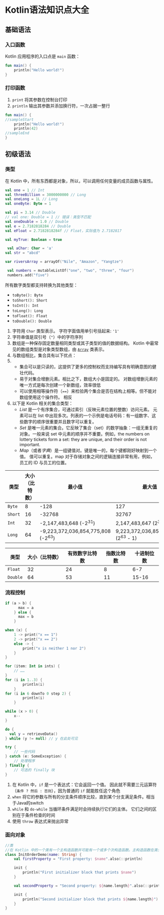 # Kotlin语法知识点大全

## 基础语法

### 入口函数

Kotlin 应用程序的入口点是 `main` 函数：

```kotlin
fun main() {
    println("Hello world!")
}
```

### 打印函数

1. `print` 将其参数在控制台打印
2. `println` 输出其参数并添加换行符，一次占据一整行

```kotlin
fun main() {
//sampleStart
    println("Hello world!")
    println(42)
//sampleEnd
}
```

## 初级语法

### 类型

在 Kotlin 中，所有东西都是对象，所以，可以调用任何变量的成员函数与属性。

```kotlin
val one = 1 // Int
val threeBillion = 3000000000 // Long
val oneLong = 1L // Long
val oneByte: Byte = 1

val pi = 3.14 // Double
// val one: Double = 1 // 错误：类型不匹配
val oneDouble = 1.0 // Double
val e = 2.7182818284 // Double
val eFloat = 2.7182818284f // Float，实际值为 2.7182817

val myTrue: Boolean = true

 val aChar: Char = 'a'
val str = "abcd"

var riversArray = arrayOf("Nile", "Amazon", "Yangtze")

 val numbers = mutableListOf("one", "two", "three", "four")
 numbers.add("five")  
```

所有数字类型都支持转换为其他类型：

- `toByte(): Byte`
- `toShort(): Short`
- `toInt(): Int`
- `toLong(): Long`
- `toFloat(): Float`
- `toDouble(): Double`

1. 字符用 `Char` 类型表示。 字符字面值用单引号括起来: `'1'`
2. 字符串值是双引号（`"`）中的字符序列
3. 数组是一种保存固定数量相同类型或其子类型的值的数据结构。 Kotlin 中最常见的数组类型是对象类型数组，由 [`Array`](https://kotlinlang.org/api/latest/jvm/stdlib/kotlin/-array/) 类表示。
4. 与数组相比，集合具有以下优点：
5. - 集合可以是只读的，这提供了更多的控制权而支持编写具有明确意图的健壮代码。
   - 易于对集合增删元素。相比之下，数组大小是固定的。 对数组增删元素的唯一方式是每次创建一个新数组，效率很低
   - 可以使用相等操作符（`==`）来检验两个集合是否在结构上相等。但不能对数组使用这个操作符。 相反
6. 以下是 Kotlin 相关的集合类型：
   - *List* 是一个有序集合，可通过索引（反映元素位置的整数）访问元素。 元素可以在 list 中出现多次。列表的一个示例是电话号码：有一组数字、这些数字的顺序很重要并且数字可以重复。
   - *Set* 是唯一元素的集合。它反映了集合（set）的数学抽象：一组无重复的对象。一般来说 set 中元素的顺序并不重要。例如，the numbers on lottery tickets form a set: they are unique, and their order is not important.
   - *Map*（或者*字典*）是一组键值对。键是唯一的，每个键都刚好映射到一个值。 值可以重复。map 对于存储对象之间的逻辑连接非常有用，例如，员工的 ID 与员工的位置。

<table>
<thead>
<tr>
<th>类型</th>
<th>大小（比特数）</th>
<th>最小值</th>
<th>最大值</th>
</tr>
</thead>
<tbody>
<tr>
<td><code>Byte</code></td>
<td>8</td>
<td>-128</td>
<td>127</td>
</tr>
<tr>
<td><code>Short</code></td>
<td>16</td>
<td>-32768</td>
<td>32767</td>
</tr>
<tr>
<td><code>Int</code></td>
<td>32</td>
<td>-2,147,483,648 (-2<sup>31</sup>)</td>
<td>2,147,483,647 (2<sup>31</sup> - 1)</td>
</tr>
<tr>
<td><code>Long</code></td>
<td>64</td>
<td>-9,223,372,036,854,775,808 (-2<sup>63</sup>)</td>
<td>9,223,372,036,854,775,807 (2<sup>63</sup> - 1)</td>
</tr>
</tbody>
</table>

<table>
<thead>
<tr>
<th>类型</th>
<th>大小（比特数）</th>
<th>有效数字比特数</th>
<th>指数比特数</th>
<th>十进制位数</th>
</tr>
</thead>
<tbody>
<tr>
<td><code>Float</code></td>
<td>32</td>
<td>24</td>
<td>8</td>
<td>6-7</td>
</tr>
<tr>
<td><code>Double</code></td>
<td>64</td>
<td>53</td>
<td>11</td>
<td>15-16</td>
</tr>
</tbody>
</table>

### 流程控制

```kotlin
if (a > b) {
      max = a
    } else {
      max = b
    }

when (x) {
    1 -> print("x == 1")
    2 -> print("x == 2")
    else -> {
        print("x is neither 1 nor 2")
    }
}

for (item: Int in ints) {
    // ……
}
for (i in 1..3) {
        println(i)
    }
for (i in 6 downTo 0 step 2) {
        println(i)
    }

while (x > 0) {
    x--
}

do {
  val y = retrieveData()
} while (y != null) // y 在此处可见

try {
    // 一些代码
} catch (e: SomeException) {
    // 处理程序
} finally {
    // 可选的 finally 块
}
```



1. 在 Kotlin 中，`if` 是一个表达式：它会返回一个值。 因此就不需要三元运算符（`条件 ? 然后 : 否则`），因为普通的 `if` 就能胜任这个角色
2. `when` 将它的参数与所有的分支条件顺序比较，直到某个分支满足条件。相当于Java的switch
3. `while` 和 `do-while` 当循环条件满足时会持续执行它们的主体。 它们之间的区别在于条件检查的时间
4. 使用 `throw` 表达式来抛出异常

### 面向对象

```kotlin
//类
//在 Kotlin 中的一个类有一个主构造函数并可能有一个或多个次构造函数。主构造函数在类头中声明，它跟在类名与可选的类型参数后。
class InitOrderDemo(name: String) {
    val firstProperty = "First property: $name".also(::println)

    init {
        println("First initializer block that prints $name")
    }

    val secondProperty = "Second property: ${name.length}".also(::println)

    init {
        println("Second initializer block that prints ${name.length}")
    }
}
```


